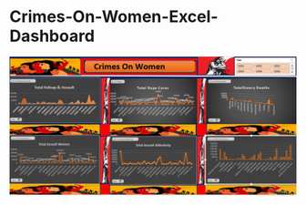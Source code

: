 # Crimes-On-Women-Excel-Dashboard

 ![Image Alt](https://github.com/SiddharthMeshram358/Crimes-On-Women-Dashboard/blob/main/Crimes%20On%20Women%20Dashbored..jpg) 
